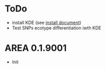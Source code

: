 # ToDo
* install KDE (see [install document](~/Documents/install.Rmd))
* Test SNPs ecotype differentiation iwth KDE

# AREA 0.1.9001 
* Init